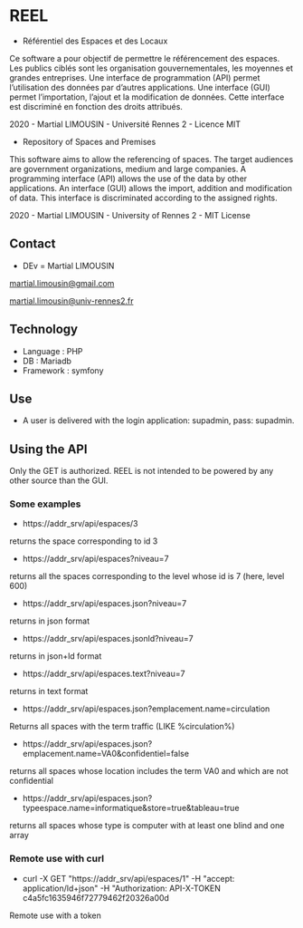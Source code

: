 # REEL
 - Référentiel des Espaces et des Locaux

Ce software a pour objectif de permettre le référencement des espaces.
Les publics ciblés sont les organisation gouvernementales, les moyennes et grandes entreprises.
Une interface de programmation (API) permet l’utilisation des données par d’autres applications.
Une interface (GUI) permet l’importation, l’ajout et la modification de données.
Cette interface est discriminé en fonction des droits attribués.

2020 - Martial LIMOUSIN - Université Rennes 2  - Licence MIT

 - Repository of Spaces and Premises
 
This software aims to allow the referencing of spaces.
The target audiences are government organizations, medium and large companies.
A programming interface (API) allows the use of the data by other applications.
An interface (GUI) allows the import, addition and modification of data.
This interface is discriminated according to the assigned rights.

2020 - Martial LIMOUSIN - University of Rennes 2 - MIT License

## Contact
 - DEv  = Martial LIMOUSIN 
 
 martial.limousin@gmail.com
 
 martial.limousin@univ-rennes2.fr

## Technology

 - Language : PHP
 - DB : Mariadb
 - Framework : symfony
 
 ## Use 
 
  - A user is delivered with the login application: supadmin, pass: supadmin.
  
 ## Using the API
 Only the GET is authorized. REEL is not intended to be powered by any other source than the GUI.

 ### Some examples
- https://addr_srv/api/espaces/3

returns the space corresponding to id 3
- https://addr_srv/api/espaces?niveau=7

returns all the spaces corresponding to the level whose id is 7 (here, level 600)
- https://addr_srv/api/espaces.json?niveau=7

returns in json format
- https://addr_srv/api/espaces.jsonld?niveau=7

returns in json+ld format
- https://addr_srv/api/espaces.text?niveau=7

returns in text format
- https://addr_srv/api/espaces.json?emplacement.name=circulation

Returns all spaces with the term traffic (LIKE %circulation%)
- https://addr_srv/api/espaces.json?emplacement.name=VA0&confidentiel=false

returns all spaces whose location includes the term VA0 and which are not confidential
- https://addr_srv/api/espaces.json?typeespace.name=informatique&store=true&tableau=true

returns all spaces whose type is computer with at least one blind and one array
### Remote use with curl
- curl -X GET "https://addr_srv/api/espaces/1" -H "accept: application/ld+json" -H "Authorization: API-X-TOKEN c4a5fc1635946f72779462f20326a00d

Remote use with a token
